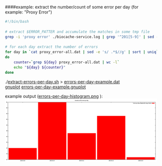 ####example: extract the number/count of some error per day (for example: "Proxy Error")

```BASH
#!/bin/bash

# extract $ERROR_PATTER and accumulate the matches in some tmp file
grep -i 'proxy error' ./biocache-service.log | grep '^201[5-9]' | sed -e 's/ \[org.*$//g' > proxy_error-all.dat

# for each day extract the number of errors
for day in `cat proxy_error-all.dat | sed -e 's/ .*$//g' | sort | uniq`
do
    counter=`grep ${day} proxy_error-all.dat | wc -l`
    echo "${day} ${counter}"
done
```

./[extract-errors-per-day.sh](extract-errors-per-day.sh) > [errors-per-day-example.dat](errors-per-day-example.dat)  
[gnuplot](http://www.gnuplot.info) [errors-per-day-example.gnuplot](errors-per-day-example.gnuplot)

example output ([errors-per-day-histogram.png](errors-per-day-histogram.png) ):
![Alt text](https://raw.githubusercontent.com/mbohun/ala_biocache_test/master/test/test-errors-per-day/errors-per-day-histogram.png "example ouptut")
